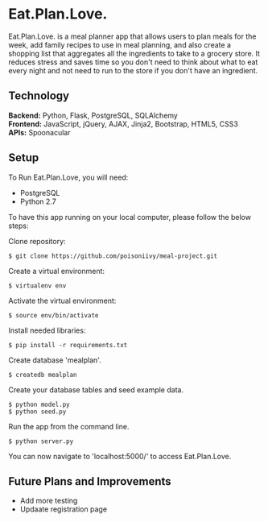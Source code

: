# Eat.Plan.Love.

Eat.Plan.Love. is a meal planner app that allows users to plan meals for the week, add family recipes to use in meal planning, and also create a shopping list that aggregates all the ingredients to take to a grocery store. It reduces stress and saves time so you don't need to think about what to eat every night and not need to run to the store if you don't have an ingredient.

## Technology
<b>Backend:</b> Python, Flask, PostgreSQL, SQLAlchemy</br>
<b>Frontend:</b> JavaScript, jQuery, AJAX, Jinja2, Bootstrap, HTML5, CSS3<br>
<b>APIs:</b> Spoonacular<br>

## Setup

To Run Eat.Plan.Love, you will need:

- PostgreSQL
- Python 2.7

To have this app running on your local computer, please follow the below steps:

Clone repository:
```
$ git clone https://github.com/poisoniivy/meal-project.git
```

Create a virtual environment:
```
$ virtualenv env
```
Activate the virtual environment:
```
$ source env/bin/activate
```
Install needed libraries:
```
$ pip install -r requirements.txt
```

Create database 'mealplan'.
```
$ createdb mealplan
```
Create your database tables and seed example data.
```
$ python model.py
$ python seed.py
```
Run the app from the command line.
```
$ python server.py
```

You can now navigate to 'localhost:5000/' to access Eat.Plan.Love.

## Future Plans and Improvements

- Add more testing
- Updaate registration page
